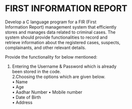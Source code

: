 # FIRST INFORMATION REPORT
Develop a C language program for a FIR (First  
Information Report) management system that efficiently  
stores and manages data related to criminal cases. The  
system should provide functionalities to record and  
retrieve information about the registered cases, suspects,  
complainants, and other relevant details.  

Provide the functionality for below mentioned:  
1. Entering the Username & Password which is already  
been stored in the code.  
2.Choosing the options which are given below.  
• Name  
• Age  
• Aadhar Number
• Mobile number  
• Date of Birth  
• Address
